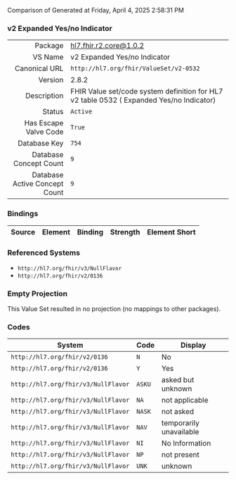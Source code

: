 Comparison of 
Generated at Friday, April 4, 2025 2:58:31 PM

### v2 Expanded Yes/no Indicator

|      |     |
| ---: | --- |
| Package | hl7.fhir.r2.core@1.0.2 |
| VS Name | v2 Expanded Yes/no Indicator |
| Canonical URL | `http://hl7.org/fhir/ValueSet/v2-0532` |
| Version | 2.8.2 |
| Description | FHIR Value set/code system definition for HL7 v2 table 0532 ( Expanded Yes/no Indicator) |
| Status | `Active` |
| Has Escape Valve Code | `True` |
| Database Key | `754` |
| Database Concept Count | `9` |
| Database Active Concept Count | `9` |
### Bindings

| Source | Element | Binding | Strength | Element Short |
| ------ | ------- | ------- | -------- | ------------- |

### Referenced Systems

* `http://hl7.org/fhir/v3/NullFlavor`
* `http://hl7.org/fhir/v2/0136`
### Empty Projection

This Value Set resulted in no projection (no mappings to other packages).

### Codes

| System | Code | Display |
| ------ | ---- | ------- |
| `http://hl7.org/fhir/v2/0136` | `N` | No |
| `http://hl7.org/fhir/v2/0136` | `Y` | Yes |
| `http://hl7.org/fhir/v3/NullFlavor` | `ASKU` | asked but unknown |
| `http://hl7.org/fhir/v3/NullFlavor` | `NA` | not applicable |
| `http://hl7.org/fhir/v3/NullFlavor` | `NASK` | not asked |
| `http://hl7.org/fhir/v3/NullFlavor` | `NAV` | temporarily unavailable |
| `http://hl7.org/fhir/v3/NullFlavor` | `NI` | No Information |
| `http://hl7.org/fhir/v3/NullFlavor` | `NP` | not present |
| `http://hl7.org/fhir/v3/NullFlavor` | `UNK` | unknown |
